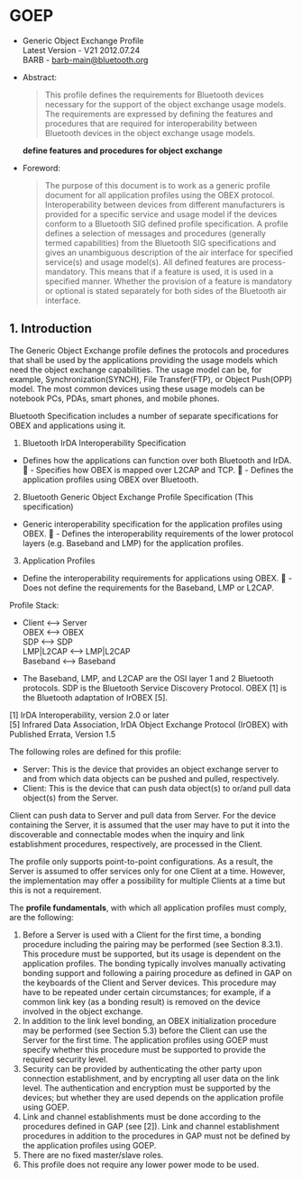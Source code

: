 
# GOEP

- Generic Object Exchange Profile  
  Latest Version - V21 2012.07.24  
  BARB - barb-main@bluetooth.org

- Abstract:

    > This profile defines the requirements for Bluetooth devices
      necessary for the support of the object exchange usage models. 
      The requirements are expressed by defining the features and procedures that are required 
      for interoperability between Bluetooth devices in the object exchange usage models.
    
    **define features and procedures for object exchange**

- Foreword: 

    > The purpose of this document is to work as a generic profile document 
      for all application profiles using the OBEX protocol.
    > Interoperability between devices from different manufacturers is provided for a specific service and usage model 
      if the devices conform to a Bluetooth SIG defined profile specification. 
      A profile defines a selection of messages and procedures (generally termed capabilities) from the Bluetooth SIG specifications 
      and gives an unambiguous description of the air interface for specified service(s) and usage model(s).
    > All defined features are process-mandatory. This means that if a feature is used, it is used in a specified manner. 
      Whether the provision of a feature is mandatory or optional is stated separately for both sides of the Bluetooth air interface.


## 1. Introduction

The Generic Object Exchange profile defines the protocols and procedures that shall be used
by the applications providing the usage models which need the object exchange capabilities.
The usage model can be, for example, Synchronization(SYNCH), File Transfer(FTP), or Object Push(OPP) model. 
The most common devices using these usage models can be notebook PCs, PDAs, smart phones, and mobile phones.

Bluetooth Specification includes a number of separate specifications for OBEX and applications using it.

1. Bluetooth IrDA Interoperability Specification
  - Defines how the applications can function over both Bluetooth and IrDA.
   - Specifies how OBEX is mapped over L2CAP and TCP.
   - Defines the application profiles using OBEX over Bluetooth.
2. Bluetooth Generic Object Exchange Profile Specification (This specification)
  - Generic interoperability specification for the application profiles using OBEX.
   - Defines the interoperability requirements of the lower protocol layers (e.g. Baseband and LMP) for the application profiles.
3. Application Profiles
  - Define the interoperability requirements for applications using OBEX.
   - Does not define the requirements for the Baseband, LMP or L2CAP.

Profile Stack:  

- Client    <--> Server  
  OBEX      <--> OBEX  
  SDP       <--> SDP  
  LMP|L2CAP <--> LMP|L2CAP  
  Baseband  <--> Baseband  

- The Baseband, LMP, and L2CAP are the OSI layer 1 and 2 Bluetooth protocols.
  SDP is the Bluetooth Service Discovery Protocol. 
  OBEX [1] is the Bluetooth adaptation of IrOBEX [5].

[1] IrDA Interoperability, version 2.0 or later  
[5] Infrared Data Association, IrDA Object Exchange Protocol (IrOBEX) with Published Errata, Version 1.5

The following roles are defined for this profile:
- Server: This is the device that provides an object exchange server 
  to and from which data objects can be pushed and pulled, respectively.
- Client: This is the device that can push data object(s) to or/and pull data object(s) from the Server.

Client can push data to Server and pull data from Server. 
For the device containing the Server, it is assumed that 
the user may have to put it into the discoverable and connectable modes 
when the inquiry and link establishment procedures, respectively, are processed in the Client.

The profile only supports point-to-point configurations. 
As a result, the Server is assumed to offer services only for one Client at a time. 
However, the implementation may offer a possibility for multiple Clients at a time but this is not a requirement.

The **profile fundamentals**, with which all application profiles must comply, are the following:

1. Before a Server is used with a Client for the first time, 
   a bonding procedure including the pairing may be performed (see Section 8.3.1). 
   This procedure must be supported, but its usage is dependent on the application profiles. 
   The bonding typically involves manually activating bonding support and following a pairing procedure 
   as defined in GAP on the keyboards of the Client and Server devices. 
   This procedure may have to be repeated under certain circumstances; for example, 
   if a common link key (as a bonding result) is removed on the device involved in the object exchange.
2. In addition to the link level bonding, an OBEX initialization procedure may be performed (see Section 5.3) 
   before the Client can use the Server for the first time.
   The application profiles using GOEP must specify whether this procedure must be supported 
   to provide the required security level.
3. Security can be provided by authenticating the other party upon connection establishment, 
   and by encrypting all user data on the link level. 
   The authentication and encryption must be supported by the devices; 
   but whether they are used depends on the application profile using GOEP.
4. Link and channel establishments must be done according to the procedures defined in GAP (see [2]). 
   Link and channel establishment procedures in addition to the procedures in GAP 
   must not be defined by the application profiles using GOEP.
5. There are no fixed master/slave roles.
6. This profile does not require any lower power mode to be used.


